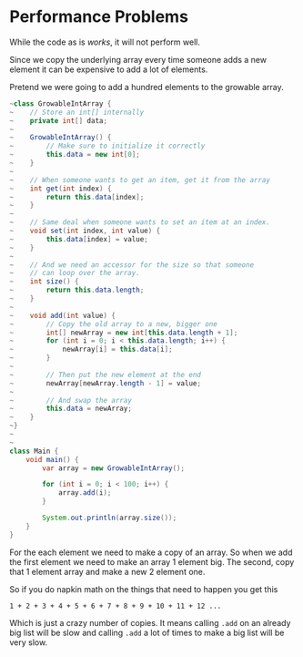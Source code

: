 # Performance Problems

While the code as is _works_, it will not perform well.

Since we copy the underlying array every time someone adds a new element it can be expensive to add a lot of elements.

Pretend we were going to add a hundred elements to the growable array.

```java
~class GrowableIntArray {
~    // Store an int[] internally
~    private int[] data;
~
~    GrowableIntArray() {
~        // Make sure to initialize it correctly
~        this.data = new int[0];
~    }
~
~    // When someone wants to get an item, get it from the array
~    int get(int index) {
~        return this.data[index];
~    }
~
~    // Same deal when someone wants to set an item at an index.
~    void set(int index, int value) {
~        this.data[index] = value;
~    }
~
~    // And we need an accessor for the size so that someone
~    // can loop over the array.
~    int size() {
~        return this.data.length;
~    }
~
~    void add(int value) {
~        // Copy the old array to a new, bigger one
~        int[] newArray = new int[this.data.length + 1];
~        for (int i = 0; i < this.data.length; i++) {
~            newArray[i] = this.data[i];
~        }
~
~        // Then put the new element at the end
~        newArray[newArray.length - 1] = value;
~
~        // And swap the array
~        this.data = newArray; 
~    }
~}
~
~
class Main {
    void main() {
        var array = new GrowableIntArray();

        for (int i = 0; i < 100; i++) {
            array.add(i);
        }

        System.out.println(array.size());
    }
}
```

For the each element we need to make a copy of an array. So when we add the first element we need to make an array 1 element big. The second, copy that 1 element array and make a new
2 element one.

So if you do napkin math on the things that need to happen you get this

```
1 + 2 + 3 + 4 + 5 + 6 + 7 + 8 + 9 + 10 + 11 + 12 ...
```

Which is just a crazy number of copies. It means calling `.add` on an already big list will be slow and calling `.add` a lot of times to make a big list will be very slow.